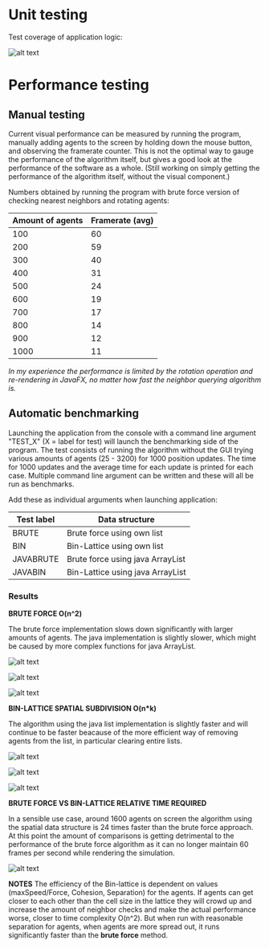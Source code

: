 # Unit testing

Test coverage of application logic:

![alt text](https://raw.githubusercontent.com/stadibo/FlockSimulator/master/documentation/img/20181023_test_coverage.png "Test coverage")

# Performance testing

## Manual testing

Current visual performance can be measured by running the program, manually adding agents to the screen by holding down the mouse button, and observing the framerate counter. This is not the optimal way to gauge the performance of the algorithm itself, but gives a good look at the performance of the software as a whole. (Still working on simply getting the performance of the algorithm itself, without the visual component.)

Numbers obtained by running the program with brute force version of checking nearest neighbors and rotating agents:

Amount of agents | Framerate (avg) |
---------------- | --------- |
100 | 60 |
200 | 59 |
300 | 40 |
400 | 31 |
500 | 24 |
600 | 19 |
700 | 17 |
800 | 14 |
900 | 12 |
1000 | 11 |

*In my experience the performance is limited by the rotation operation and re-rendering in JavaFX, no matter how fast the neighbor querying algorithm is.*

## Automatic benchmarking

Launching the application from the console with a command line argument "TEST_X" (X = label for test) will launch the benchmarking side of the program. The test consists of running the algorithm without the GUI trying various amounts of agents (25 - 3200) for 1000 position updates. The time for 1000 updates and the average time for each update is printed for each case. Multiple command line argument can be written and these will all be run as benchmarks.

Add these as individual arguments when launching application:

Test label | Data structure |
---------------- | --------- |
BRUTE | Brute force using own list|
BIN | Bin-Lattice using own list |
JAVABRUTE | Brute force using java ArrayList|
JAVABIN | Bin-Lattice using java ArrayList |

### Results

**BRUTE FORCE O(n^2)**

The brute force implementation slows down significantly with larger amounts of agents. The java implementation is slightly slower, which might be caused by more complex functions for java ArrayList.

![alt text](https://raw.githubusercontent.com/stadibo/FlockSimulator/master/documentation/img/1000%20updates%20using%20brute%20force%20approach%20(FlockList).png "BF FlockList")

![alt text](https://raw.githubusercontent.com/stadibo/FlockSimulator/master/documentation/img/1000%20updates%20using%20brute%20force%20approach%20(ArrayList).png "BF ArrayList")

![alt text](https://raw.githubusercontent.com/stadibo/FlockSimulator/master/documentation/img/1000%20updates%20using%20brute%20force%20approach%20(FlockList%20vs%20ArrayList).png "BF FlockList vs ArrayList")

**BIN-LATTICE SPATIAL SUBDIVISION O(n*k)**

The algorithm using the java list implementation is slightly faster and will continue to be faster beacause of the more efficient way of removing agents from the list, in particular clearing entire lists.

![alt text](https://raw.githubusercontent.com/stadibo/FlockSimulator/master/documentation/img/1000%20updates%20using%20bin-lattice%20(FlockList).png "BL FlockList")

![alt text](https://raw.githubusercontent.com/stadibo/FlockSimulator/master/documentation/img/1000%20updates%20using%20bin-lattice%20(ArrayList).png "BL ArrayList")

![alt text](https://raw.githubusercontent.com/stadibo/FlockSimulator/master/documentation/img/1000%20updates%20using%20Bin-lattice%20(FlockList%20vs%20ArrayList).png "BL FlockList vs ArrayList")

**BRUTE FORCE VS BIN-LATTICE RELATIVE TIME REQUIRED**

In a sensible use case, around 1600 agents on screen the algorithm using the spatial data structure is 24 times faster than the brute force approach. At this point the amount of comparisons is getting detrimental to the performance of the brute force algorithm as it can no longer maintain 60 frames per second while rendering the simulation.

![alt text](https://raw.githubusercontent.com/stadibo/FlockSimulator/master/documentation/img/1000%20updates_%20Brute%20force%20(FlockList)%20vs%20Bin-lattice%20(FlockList).png "BF vs BL")

**NOTES**
The efficiency of the Bin-lattice is dependent on values (maxSpeed/Force, Cohesion, Separation) for the agents. If agents can get closer to each other than the cell size in the lattice they will crowd up and increase the amount of neighbor checks and make the actual performance worse, closer to time complexity O(n^2). But when run with reasonable separation for agents, when agents are more spread out, it runs significantly faster than the __brute force__ method.
